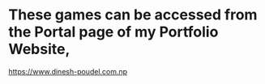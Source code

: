 # These games can be accessed from the Portal page of my Portfolio Website,
https://www.dinesh-poudel.com.np
